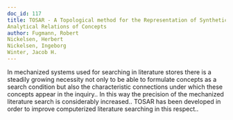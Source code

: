 ```yaml
---
doc_id: 117
title: TOSAR - A Topological method for the Representation of Synthetic and 
Analytical Relations of Concepts
author: Fugmann, Robert
Nickelsen, Herbert
Nickelsen, Ingeborg
Winter, Jacob H.
---
```


In mechanized systems used for searching in literature stores there is a 
steadily growing necessity not only to be able to formulate concepts as a
search condition but also the characteristic connections under which these
concepts appear in the inquiry.. In this way the precision of the mechanized
literature search is considerably increased.. TOSAR has been developed in 
order to improve computerized literature searching in this respect..